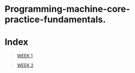 # Programming-machine-core-practice-fundamentals.

# Index

>[ WEEK 1](https://github.com/Nelson8155/Programing-machine-core-practice-fundamentals./tree/main/Week%201)

>[ WEEK 2](https://github.com/Nelson8155/Programing-machine-core-practice-fundamentals./tree/main/Week%201/Week%202/Week%20challenges%20(Monday))




